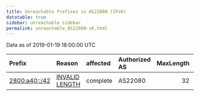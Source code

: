 ```yaml
---
title: Unreachable Prefixes in AS22080 (IPv6)
datatable: true
sidebar: unreachable_sidebar
permalink: unreachable_AS22080-v6.html
---
```


Data as of 2019-01-19 18:00:00 UTC


<div class="datatable-begin"></div>

| Prefix                                               | Reason                                                                                                  | affected   | Authorized AS   |   MaxLength | Anchor                                         |   unreachable /48s |
|:-----------------------------------------------------|:--------------------------------------------------------------------------------------------------------|:-----------|:----------------|------------:|:-----------------------------------------------|-------------------:|
| [2800:a40::/42](https://stat.ripe.net/2800:a40::/42) | [INVALID LENGTH](https://rpki-validator.ripe.net/announcement-preview?asn=AS22080&prefix=2800:a40::/42) | complete   | AS22080         |          32 | [LACNIC](unreachable_LACNIC_RPKI_Root-v6.html) |                 64 |

<div class="datatable-end"></div>